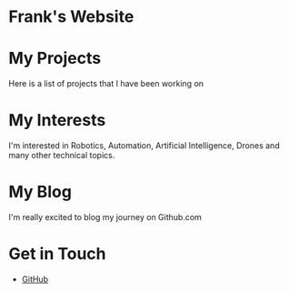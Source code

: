 # Frank's Website
# My Projects
Here is a list of projects that I have been working on
# My Interests
I'm interested in Robotics, Automation, Artificial Intelligence, Drones and many
other technical topics.
# My Blog
I'm really excited to blog my journey on Github.com
# Get in Touch
<ul>
<li> <a href="https://github.com/{{ site.github_username}}">GitHub</a></li>
</ul>
